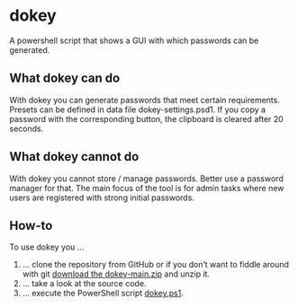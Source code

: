 # dokey

A powershell script that shows a GUI with which passwords can be generated.

## What dokey can do

With dokey you can generate passwords that meet certain requirements.
Presets can be defined in data file dokey-settings.psd1.
If you copy a password with the corresponding button, the clipboard is cleared after 20 seconds.

## What dokey cannot do

With dokey you cannot store / manage passwords. Better use a password manager for that.
The main focus of the tool is for admin tasks where new users are registered with strong initial passwords.

## How-to

To use dokey you …
1. … clone the repository from GitHub or if you don’t want to fiddle around with git [download the dokey-main.zip](https://github.com/dokumediacoach/dokey/archive/main.zip) and unzip it.
2. … take a look at the source code.
2. … execute the PowerShell script [dokey.ps1](https://github.com/dokumediacoach/dokey/blob/main/dokey.ps1).